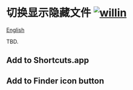 # 切换显示隐藏文件 [![willin](https://img.shields.io/github/followers/willin.svg?label=Followers)](https://github.com/willin)

[English](./readme.md)

TBD.

## Add to Shortcuts.app

## Add to Finder icon button
